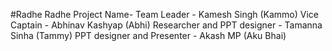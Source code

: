 #Radhe Radhe
Project Name- 
Team Leader - Kamesh Singh (Kammo)
Vice Captain - Abhinav Kashyap (Abhi)
Researcher and PPT designer - Tamanna Sinha (Tammy)
PPT designer and Presenter - Akash MP (Aku Bhai)